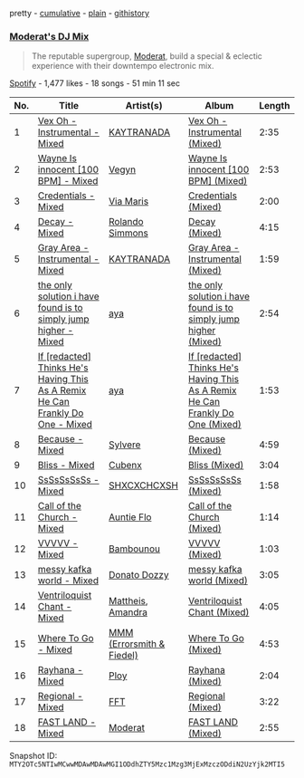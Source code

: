 pretty - [cumulative](/playlists/cumulative/37i9dQZF1DXadsh44pB8cc.md) - [plain](/playlists/plain/37i9dQZF1DXadsh44pB8cc) - [githistory](https://github.githistory.xyz/mackorone/spotify-playlist-archive/blob/main/playlists/plain/37i9dQZF1DXadsh44pB8cc)

### [Moderat's DJ Mix](https://open.spotify.com/playlist/37i9dQZF1DXadsh44pB8cc)

> The reputable supergroup, <a href="spotify:artist:2exkZbmNqMKnT8LRWuxWgy">Moderat</a>, build a special & eclectic experience with their downtempo electronic mix.

[Spotify](https://open.spotify.com/user/spotify) - 1,477 likes - 18 songs - 51 min 11 sec

| No. | Title | Artist(s) | Album | Length |
|---|---|---|---|---|
| 1 | [Vex Oh \- Instrumental \- Mixed](https://open.spotify.com/track/1tf9QGot9yJ14j7eK0ZeTX) | [KAYTRANADA](https://open.spotify.com/artist/6qgnBH6iDM91ipVXv28OMu) | [Vex Oh \- Instrumental \(Mixed\)](https://open.spotify.com/album/3q6vWvayb0NxiJ2azJbmSP) | 2:35 |
| 2 | [Wayne Is innocent \[100 BPM\] \- Mixed](https://open.spotify.com/track/7e27lSdoIb6UcLYAQNB6cX) | [Vegyn](https://open.spotify.com/artist/5iUnvXddCpOrbWKm7QMr6o) | [Wayne Is innocent \[100 BPM\] \(Mixed\)](https://open.spotify.com/album/4GWPZJXmhXjkQEWjwuCOT0) | 2:53 |
| 3 | [Credentials \- Mixed](https://open.spotify.com/track/78L7NMaeLgWnbyktN2JRpw) | [Via Maris](https://open.spotify.com/artist/186kP8WsUfhUDM6ZqKhY2R) | [Credentials \(Mixed\)](https://open.spotify.com/album/3Lr4UmOyLJJ69ODdoPjXQw) | 2:00 |
| 4 | [Decay \- Mixed](https://open.spotify.com/track/4h3C6vHQRtihmnCBzIoAKy) | [Rolando Simmons](https://open.spotify.com/artist/5XSQ5dF4nF19W9HT2kIx2P) | [Decay \(Mixed\)](https://open.spotify.com/album/3cfcUWzW631QPh5wVaPcYt) | 4:15 |
| 5 | [Gray Area \- Instrumental \- Mixed](https://open.spotify.com/track/5b9N4y3WS1scKABc5sdurM) | [KAYTRANADA](https://open.spotify.com/artist/6qgnBH6iDM91ipVXv28OMu) | [Gray Area \- Instrumental \(Mixed\)](https://open.spotify.com/album/2x1dpNOAh4FvdggU6afvtO) | 1:59 |
| 6 | [the only solution i have found is to simply jump higher \- Mixed](https://open.spotify.com/track/5M5LQhw3RfKMah7BK3J2oV) | [aya](https://open.spotify.com/artist/1KJKcFKAAf2pvKVjQteEyU) | [the only solution i have found is to simply jump higher \(Mixed\)](https://open.spotify.com/album/54tklX3XdbciLOE25Jsg8R) | 2:54 |
| 7 | [If \[redacted\] Thinks He's Having This As A Remix He Can Frankly Do One \- Mixed](https://open.spotify.com/track/5Dn5noEyoiXLnLV8srgtiF) | [aya](https://open.spotify.com/artist/1KJKcFKAAf2pvKVjQteEyU) | [If \[redacted\] Thinks He's Having This As A Remix He Can Frankly Do One \(Mixed\)](https://open.spotify.com/album/5xqPOnDSy9JgADxpYeAA1v) | 1:53 |
| 8 | [Because \- Mixed](https://open.spotify.com/track/41tcTktzOPHpJwoxjPxy9v) | [Sylvere](https://open.spotify.com/artist/6Uaezuj0rByRvQHRujnBcp) | [Because \(Mixed\)](https://open.spotify.com/album/0ji73BHsnOiF7Ob6lNdjDG) | 4:59 |
| 9 | [Bliss \- Mixed](https://open.spotify.com/track/3uBAijoS8DhmjPDdK1Ohmg) | [Cubenx](https://open.spotify.com/artist/2cM8XByqx6gZlUUhcQrfps) | [Bliss \(Mixed\)](https://open.spotify.com/album/7MHsR6PIASkZ0z8IniDzqg) | 3:04 |
| 10 | [SsSsSsSsSs \- Mixed](https://open.spotify.com/track/1El9YmoX1YRf49gpeTZAPo) | [SHXCXCHCXSH](https://open.spotify.com/artist/6s1SjCXRjeNAa3aRNiYROK) | [SsSsSsSsSs \(Mixed\)](https://open.spotify.com/album/6wUeuqSBaN6TsFrEegAKIl) | 1:58 |
| 11 | [Call of the Church \- Mixed](https://open.spotify.com/track/6dXZR6jD7NQGngXOC4ciVK) | [Auntie Flo](https://open.spotify.com/artist/6XYOjW5wxf5V9hwAR58o4d) | [Call of the Church \(Mixed\)](https://open.spotify.com/album/2Z0He8RTyEqVjpHWj4kNIN) | 1:14 |
| 12 | [VVVVV \- Mixed](https://open.spotify.com/track/5ukCVc1f5nmn8AUjFrH7CL) | [Bambounou](https://open.spotify.com/artist/48P6su5lHrVCZtJVXMjJnX) | [VVVVV \(Mixed\)](https://open.spotify.com/album/6BdSDMaAi6SDnmGzNsnvjp) | 1:03 |
| 13 | [messy kafka world \- Mixed](https://open.spotify.com/track/6A6W4oCwFITdvPp5oEZMeZ) | [Donato Dozzy](https://open.spotify.com/artist/2LmP2eHIAmprDBQfi4jiBC) | [messy kafka world \(Mixed\)](https://open.spotify.com/album/3WhMsT25AygsPNK5KwpukN) | 3:05 |
| 14 | [Ventriloquist Chant \- Mixed](https://open.spotify.com/track/3saSQ1aDjo0RE9JHahXz0P) | [Mattheis](https://open.spotify.com/artist/0LtO8dObPBIddqtb2rKgPj), [Amandra](https://open.spotify.com/artist/0rQNrF6amURGSFkECQhpfv) | [Ventriloquist Chant \(Mixed\)](https://open.spotify.com/album/0WLO2X5vz3TkHfHRqHOgIq) | 4:05 |
| 15 | [Where To Go \- Mixed](https://open.spotify.com/track/0gBEKGbDGqSEp4ywckhIMI) | [MMM \(Errorsmith & Fiedel\)](https://open.spotify.com/artist/0vOdhUEjmrG3rAlJ3S96mf) | [Where To Go \(Mixed\)](https://open.spotify.com/album/22d36hAkgPtktGRgAIBWXR) | 4:53 |
| 16 | [Rayhana \- Mixed](https://open.spotify.com/track/1joujWdzQXBoyRFyS6Y4n4) | [Ploy](https://open.spotify.com/artist/3mYbIK47UNTYkexhqoJOBN) | [Rayhana \(Mixed\)](https://open.spotify.com/album/0qG77QtRG95DpaP95vgSR1) | 2:04 |
| 17 | [Regional \- Mixed](https://open.spotify.com/track/1GScPU9oHC4wMgQsYogJ4C) | [FFT](https://open.spotify.com/artist/4a3VAtqVMgurek8wZP5Nm6) | [Regional \(Mixed\)](https://open.spotify.com/album/2xp0t5xjYFNR2KG4tAs3mo) | 3:22 |
| 18 | [FAST LAND \- Mixed](https://open.spotify.com/track/2yYnFlm665kl3BY6uBcJ7y) | [Moderat](https://open.spotify.com/artist/2exkZbmNqMKnT8LRWuxWgy) | [FAST LAND \(Mixed\)](https://open.spotify.com/album/6HtuyaPKHdzXFfj7veCXVB) | 2:55 |

Snapshot ID: `MTY2OTc5NTIwMCwwMDAwMDAwMGI1ODdhZTY5Mzc1Mzg3MjExMzczODdiN2UzYjk2MTI5`
